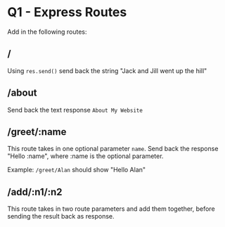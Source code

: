 # Q1 - Express Routes

Add in the following routes:

## /
Using ```res.send()``` send back the string "Jack and Jill went up the hill"

## /about
Send back the text response `About My Website`

## /greet/:name
This route takes in one optional parameter `name`. Send back the response "Hello :name", where :name is the optional parameter.

Example: ```/greet/Alan``` should show "Hello Alan"

## /add/:n1/:n2
This route takes in two route parameters and add them together, before sending the result back as response.

